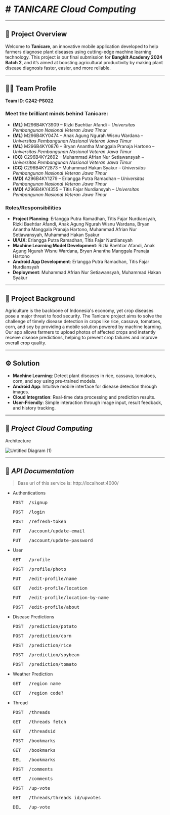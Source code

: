 # # *TANICARE Cloud Computing*
---
## 🌱 **Project Overview**
Welcome to **Tanicare**, an innovative mobile application developed to help farmers diagnose plant diseases using cutting-edge machine learning technology. This project is our final submission for **Bangkit Academy 2024 Batch 2**, and it’s aimed at boosting agricultural productivity by making plant disease diagnosis faster, easier, and more reliable.

---

## 👨‍💻 **Team Profile**
**Team ID**: **C242-PS022**

### Meet the brilliant minds behind **Tanicare**:
- **(ML)** M296B4KY3909 – Rizki Baehtiar Afandi – *Universitas Pembangunan Nasional Veteran Jawa Timur* 
- **(ML)** M296B4KY0474 – Anak Agung Ngurah Wisnu Wardana – *Universitas Pembangunan Nasional Veteran Jawa Timur* 
- **(ML)** M296B4KY0876 – Bryan Anantha Manggala Pranaja Hartono – *Universitas Pembangunan Nasional Veteran Jawa Timur*   
- **(CC)** C296B4KY2692 – Muhammad Afrian Nur Setiawansyah – *Universitas Pembangunan Nasional Veteran Jawa Timur* 
- **(CC)** C296B4KY2873 – Muhammad Hakan Syakur – *Universitas Pembangunan Nasional Veteran Jawa Timur*  
- **(MD)** A296B4KY1279 – Erlangga Putra Ramadhan – *Universitas Pembangunan Nasional Veteran Jawa Timur*  
- **(MD)** A296B4KY4355 – Titis Fajar Nurdiansyah – *Universitas Pembangunan Nasional Veteran Jawa Timur*  

### **Roles/Responsibilities**
- **Project Planning**: Erlangga Putra Ramadhan, Titis Fajar Nurdiansyah, Rizki Baehtiar Afandi, Anak Agung Ngurah Wisnu Wardana, Bryan Anantha Manggala Pranaja Hartono, Muhammad Afrian Nur Setiawansyah, Muhammad Hakan Syakur  
- **UI/UX**: Erlangga Putra Ramadhan, Titis Fajar Nurdiansyah  
- **Machine Learning Model Development**: Rizki Baehtiar Afandi, Anak Agung Ngurah Wisnu Wardana, Bryan Anantha Manggala Pranaja Hartono  
- **Android App Development**: Erlangga Putra Ramadhan, Titis Fajar Nurdiansyah  
- **Deployment**: Muhammad Afrian Nur Setiawansyah, Muhammad Hakan Syakur  

---

## 🌾 **Project Background**
Agriculture is the backbone of Indonesia's economy, yet crop diseases pose a major threat to food security. The Tanicare project aims to solve the challenge of timely disease detection in crops like rice, cassava, tomatoes, corn, and soy by providing a mobile solution powered by machine learning. Our app allows farmers to upload photos of affected crops and instantly receive disease predictions, helping to prevent crop failures and improve overall crop quality.

---

## ⚙️ **Solution**
- **Machine Learning**: Detect plant diseases in rice, cassava, tomatoes, corn, and soy using pre-trained models.  
- **Android App**: Intuitive mobile interface for disease detection through images.  
- **Cloud Integration**: Real-time data processing and prediction results.  
- **User-Friendly**: Simple interaction through image input, result feedback, and history tracking.  

---


## 🌾 *Project Cloud Computing*
Architecture

![Untitled Diagram (1)](https://github.com/user-attachments/assets/2cf0f82a-2ddf-4532-9bda-f238d689d301)

---

## 📁 *API Documentation*
> Base url of this service is: http://localhost:4000/
- Authentications
  <pre>POST  /signup</pre>
  <pre>POST  /login</pre>
  <pre>POST  /refresh-token</pre>
  <pre>PUT   /account/update-email</pre>
  <pre>PUT   /account/update-password</pre>
  
- User
  <pre>GET   /profile</pre>
  <pre>POST  /profile/photo</pre>
  <pre>PUT   /edit-profile/name</pre>
  <pre>GET   /edit-profile/location</pre>
  <pre>PUT   /edit-profile/location-by-name</pre>
  <pre>POST  /edit-profile/about</pre>

- Disease Predictions
  <pre>POST  /prediction/potato</pre>
  <pre>POST  /prediction/corn</pre>
  <pre>POST  /prediction/rice</pre>
  <pre>POST  /prediction/soybean</pre>
  <pre>POST  /prediction/tomato</pre>

- Weather Prediction
  <pre>GET   /region_name</pre>
  <pre>GET   /region_code?</pre>

- Thread
  <pre>POST  /threads</pre>
  <pre>GET   /threads fetch</pre>
  <pre>GET   /threadsid</pre>
  <pre>POST  /bookmarks</pre>
  <pre>GET   /bookmarks</pre>
  <pre>DEL   /bookmarks</pre>
  <pre>POST  /comments</pre>
  <pre>GET   /comments</pre>
  <pre>POST  /up-vote</pre>
  <pre>GET   /threads/threads_id/upvotes</pre>
  <pre>DEL   /up-vote</pre>

